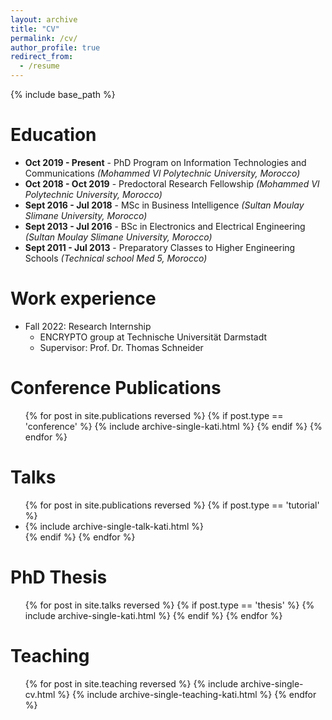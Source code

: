 ```yaml
---
layout: archive
title: "CV"
permalink: /cv/
author_profile: true
redirect_from:
  - /resume
---
```


{% include base_path %}

Education
======
* **Oct 2019 - Present** - PhD Program on Information Technologies and Communications *(Mohammed VI Polytechnic University, Morocco)*
* **Oct 2018 - Oct 2019** - Predoctoral Research Fellowship *(Mohammed VI Polytechnic University, Morocco)*
* **Sept 2016 - Jul 2018** - MSc in Business Intelligence *(Sultan Moulay Slimane University, Morocco)*
* **Sept 2013 - Jul 2016** - BSc in Electronics and Electrical Engineering *(Sultan Moulay Slimane University, Morocco)*
* **Sept 2011 - Jul 2013** - Preparatory Classes to Higher Engineering Schools *(Technical school Med 5, Morocco)*


Work experience
======
* Fall 2022: Research Internship
  * ENCRYPTO group at Technische Universität Darmstadt
  * Supervisor: Prof. Dr. Thomas Schneider 

<!--
Journal Publications
======
  <ul>{% for post in site.publications reversed %}
    {% if post.type == 'journal' %}
      {% include archive-single-kati.html %}
    {% endif %}
  {% endfor %}</ul>
-->
Conference Publications
======
  <ul>{% for post in site.publications reversed %}
    {% if post.type == 'conference' %}
      {% include archive-single-kati.html %}
    {% endif %}
  {% endfor %}</ul>
  
Talks
======
<ul>{% for post in site.publications reversed %}
  {% if post.type == 'tutorial' %}
    <li>{% include archive-single-talk-kati.html %}</li>
  {% endif %}
{% endfor %}</ul>

PhD Thesis
======
<ul>{% for post in site.talks reversed %}
  {% if post.type == 'thesis' %}
    {% include archive-single-kati.html %}
  {% endif %}
{% endfor %}</ul>

Teaching
======
  <ul>{% for post in site.teaching reversed %}
    {% include archive-single-cv.html %}
    {% include archive-single-teaching-kati.html %}
  {% endfor %}</ul>
